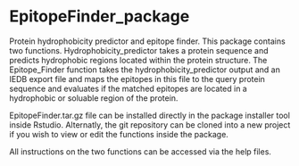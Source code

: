 # EpitopeFinder_package
Protein hydrophobicity predictor and epitope finder.
This package contains two functions. Hydrophobicity_predictor takes a protein sequence and predicts hydrophobic regions located within the protein structure. The Epitope_Finder function takes the hydrophobicity_predictor output and an IEDB export file and maps the epitopes in this file to the query protein sequence and evaluates if the matched epitopes are located in a hydrophobic or soluable region of the protein.

EpitopeFinder.tar.gz file can be installed directly in the package installer tool inside Rstudio. 
Alternatly, the git repository can be cloned into a new project if you wish to view or edit the functions inside the package. 

All instructions on the two functions can be accessed via the help files.
